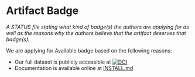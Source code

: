 # Artifact Badge

*A STATUS file stating what kind of badge(s) the authors are applying for as well as the reasons why the authors believe that the artifact deserves that badge(s).*

We are applying for Available badge based on the following reasons:

- Our full dataset is publicly accessible at [![DOI](https://zenodo.org/badge/DOI/10.5281/zenodo.2550683.svg)](https://doi.org/10.5281/zenodo.2550683)
- Documentation is available online at [INSTALL.md](INSTALL.md)
